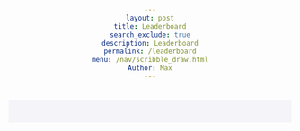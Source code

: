 ```yaml
---
layout: post
title: Leaderboard
search_exclude: true
description: Leaderboard
permalink: /leaderboard
menu: /nav/scribble_draw.html
Author: Max
---
```


<div>
    <style>
        div {
            font-family: Arial, sans-serif;
            text-align: center;
            background-color: #f4f4f9;
            padding: 20px;
        }

        table {
            width: 50%;
            margin: 20px auto;
            border-collapse: collapse;
            background-color: #fff;
            box-shadow: 0 2px 10px rgba(0, 0, 0, 0.1);
        }

        th, td {
            padding: 10px;
            text-align: left;
            border-bottom: 1px solid #ddd;
        }

        th {
            background-color: #4CAF50;
            color: white;
        }

        tr:hover {
            background-color: #f1f1f1;
        }

        .form-container {
            margin: 20px auto;
            width: 50%;
            display: flex;
            gap: 10px;
        }

        input {
            padding: 10px;
            flex: 1;
            border: 1px solid #ddd;
            border-radius: 5px;
        }

        button {
            padding: 10px;
            background-color: #4CAF50;
            color: white;
            border: none;
            border-radius: 5px;
            cursor: pointer;
        }

        button:hover {
            background-color: #45a049;
        }
    </style>

    <h1>Leaderboard</h1>
    <table>
        <thead>
            <tr>
                <th>Rank</th>
                <th>Name</th>
                <th>Score</th>
            </tr>
        </thead>
        <tbody id="leaderboard">
            <!-- Rows will be dynamically inserted here -->
        </tbody>
    </table>

    <div class="form-container">
        <input type="text" id="name" placeholder="Enter name">
        <input type="number" id="score" placeholder="Enter score">
        <button id="addButton">Add to Leaderboard</button>
    </div>
</div>

<script>
    const leaderboard = [
        { name: "Alice", score: 150 },
        { name: "Bob", score: 200 },
        { name: "Charlie", score: 100 }
    ];

    function renderLeaderboard() {
        const tbody = document.getElementById('leaderboard');
        tbody.innerHTML = ""; // Clear existing rows

        // Sort the leaderboard by score in descending order
        leaderboard.sort((a, b) => b.score - a.score);

        leaderboard.forEach((entry, index) => {
            const row = document.createElement('tr');
            row.innerHTML = `
                <td>${index + 1}</td>
                <td>${entry.name}</td>
                <td>${entry.score}</td>
            `;
            tbody.appendChild(row);
        });
    }

    function addEntry() {
        const nameInput = document.getElementById('name');
        const scoreInput = document.getElementById('score');
        const name = nameInput.value.trim();
        const score = parseInt(scoreInput.value);

        if (name && !isNaN(score)) {
            leaderboard.push({ name, score });
            renderLeaderboard();

            // Clear input fields
            nameInput.value = "";
            scoreInput.value = "";
        } else {
            alert('Please enter both a name and a valid score.');
        }
    }

    document.getElementById('addButton').addEventListener('click', addEntry);

    // Initial render
    renderLeaderboard();
</script>

